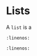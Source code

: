Lists
=====

A `list` is a 

```{code-block} python
:linenos:
```

```{code-block} python
:linenos:
```
